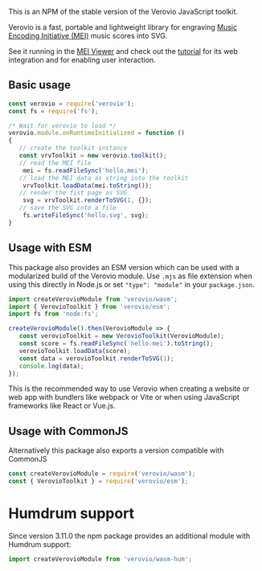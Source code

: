 This is an NPM of the stable version of the Verovio JavaScript toolkit.

Verovio is a fast, portable and lightweight library for engraving [Music Encoding Initiative (MEI)](http://www.music-encoding.org) music scores into SVG.

See it running in the [MEI Viewer](http://www.verovio.org/mei-viewer.xhtml) and check out the [tutorial](http://www.verovio.org/tutorial.xhtml) for its web integration and for enabling user interaction.


## Basic usage

```javascript
const verovio = require('verovio');
const fs = require('fs');

/* Wait for verovio to load */
verovio.module.onRuntimeInitialized = function ()
{
   // create the toolkit instance
   const vrvToolkit = new verovio.toolkit();
   // read the MEI file
	mei = fs.readFileSync('hello.mei');
   // load the MEI data as string into the toolkit
	vrvToolkit.loadData(mei.toString());
   // render the fist page as SVG
	svg = vrvToolkit.renderToSVG(1, {});
   // save the SVG into a file
	fs.writeFileSync('hello.svg', svg);
}
```


## Usage with ESM

This package also provides an ESM version which can be used with a modularized build of the Verovio module. Use `.mjs` as file extension when using this directly in Node.js or set `"type": "module"` in your `package.json`.

```js
import createVerovioModule from 'verovio/wasm';
import { VerovioToolkit } from 'verovio/esm';
import fs from 'node:fs';

createVerovioModule().then(VerovioModule => {
   const verovioToolkit = new VerovioToolkit(VerovioModule);
   const score = fs.readFileSync('hello.mei').toString();
   verovioToolkit.loadData(score);
   const data = verovioToolkit.renderToSVG(1);
   console.log(data);
});
```

This is the recommended way to use Verovio when creating a website or web app with bundlers like webpack or Vite or when using JavaScript frameworks like React or Vue.js.


## Usage with CommonJS

Alternatively this package also exports a version compatible with CommonJS

```js
const createVerovioModule = require('verovio/wasm');
const { VerovioToolkit } = require('verovio/esm');
```


# Humdrum support

Since version 3.11.0 the npm package provides an additional module with Humdrum support:

```js
import createVerovioModule from 'verovio/wasm-hum';
```

